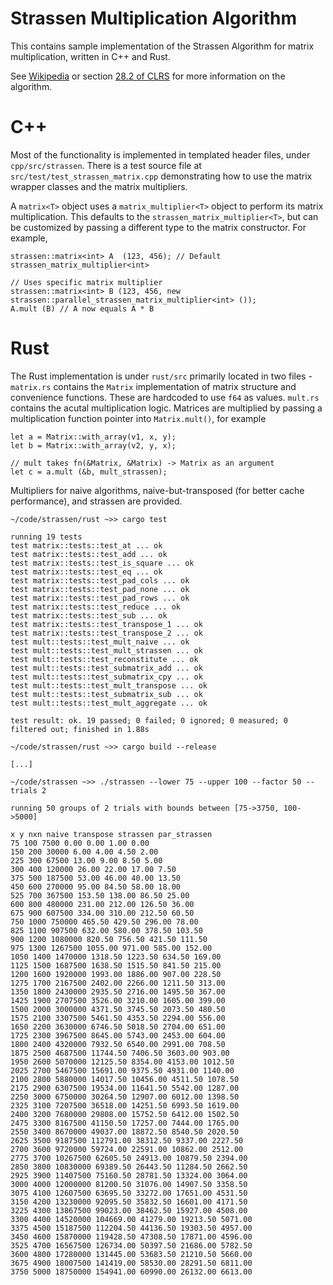 # Strassen Multiplication Algorithm

This contains sample implementation of the Strassen Algorithm for matrix multiplication, written in C++ and Rust.

See [Wikipedia](http://en.wikipedia.org/wiki/Strassen_algorithm) or section [28.2 of CLRS](https://sites.math.rutgers.edu/~ajl213/CLRS/Ch28.pdf) for more information on the algorithm.

# C++

Most of the functionality is implemented in templated header files, under `cpp/src/strassen`. There is a test source file at `src/test/test_strassen_matrix.cpp` demonstrating how to use the matrix wrapper classes and the matrix multipliers.

A `matrix<T>` object uses a `matrix_multiplier<T>` object to perform its matrix multiplication. This defaults to the `strassen_matrix_multiplier<T>`, but can be customized by passing a different type to the matrix constructor. For example,

```
strassen::matrix<int> A  (123, 456); // Default strassen_matrix_multiplier<int>

// Uses specific matrix multiplier
strassen::matrix<int> B (123, 456, new strassen::parallel_strassen_matrix_multiplier<int> ()); 
A.mult (B) // A now equals A * B
```

# Rust

The Rust implementation is under `rust/src` primarily located in two files - `matrix.rs` contains the `Matrix` implementation of matrix structure and convenience functions. These are hardcoded to use `f64` as values. `mult.rs` contains the acutal multiplication logic. Matrices are multiplied by passing a multiplication function pointer into `Matrix.mult()`, for example

```
let a = Matrix::with_array(v1, x, y);
let b = Matrix::with_array(v2, y, x);

// mult takes fn(&Matrix, &Matrix) -> Matrix as an argument
let c = a.mult (&b, mult_strassen);
```

Multipliers for naive algorithms, naive-but-transposed (for better cache performance), and strassen are provided.

```
~/code/strassen/rust ~>> cargo test

running 19 tests
test matrix::tests::test_at ... ok
test matrix::tests::test_add ... ok
test matrix::tests::test_is_square ... ok
test matrix::tests::test_eq ... ok
test matrix::tests::test_pad_cols ... ok
test matrix::tests::test_pad_none ... ok
test matrix::tests::test_pad_rows ... ok
test matrix::tests::test_reduce ... ok
test matrix::tests::test_sub ... ok
test matrix::tests::test_transpose_1 ... ok
test matrix::tests::test_transpose_2 ... ok
test mult::tests::test_mult_naive ... ok
test mult::tests::test_mult_strassen ... ok
test mult::tests::test_reconstitute ... ok
test mult::tests::test_submatrix_add ... ok
test mult::tests::test_submatrix_cpy ... ok
test mult::tests::test_mult_transpose ... ok
test mult::tests::test_submatrix_sub ... ok
test mult::tests::test_mult_aggregate ... ok

test result: ok. 19 passed; 0 failed; 0 ignored; 0 measured; 0 filtered out; finished in 1.88s

~/code/strassen/rust ~>> cargo build --release

[...]

~/code/strassen ~>> ./strassen --lower 75 --upper 100 --factor 50 --trials 2

running 50 groups of 2 trials with bounds between [75->3750, 100->5000]

x y nxn naive transpose strassen par_strassen
75 100 7500 0.00 0.00 1.00 0.00
150 200 30000 6.00 4.00 4.50 2.00
225 300 67500 13.00 9.00 8.50 5.00
300 400 120000 26.00 22.00 17.00 7.50
375 500 187500 53.00 46.00 40.00 13.50
450 600 270000 95.00 84.50 58.00 18.00
525 700 367500 153.50 138.00 86.50 25.00
600 800 480000 231.00 212.00 126.50 36.00
675 900 607500 334.00 310.00 212.50 60.50
750 1000 750000 465.50 429.50 296.00 78.00
825 1100 907500 632.00 580.00 378.50 103.50
900 1200 1080000 820.50 756.50 421.50 111.50
975 1300 1267500 1055.00 971.00 585.00 152.00
1050 1400 1470000 1318.50 1223.50 634.50 169.00
1125 1500 1687500 1638.50 1515.50 841.50 215.00
1200 1600 1920000 1993.00 1886.00 907.00 228.50
1275 1700 2167500 2402.00 2266.00 1211.50 313.00
1350 1800 2430000 2935.50 2716.00 1495.50 367.00
1425 1900 2707500 3526.00 3210.00 1605.00 399.00
1500 2000 3000000 4371.50 3745.50 2073.50 480.50
1575 2100 3307500 5461.50 4353.50 2294.00 556.00
1650 2200 3630000 6746.50 5018.50 2704.00 651.00
1725 2300 3967500 8645.00 5743.00 2453.00 604.00
1800 2400 4320000 7932.50 6540.00 2991.00 708.50
1875 2500 4687500 11744.50 7406.50 3603.00 903.00
1950 2600 5070000 12125.50 8354.00 4153.00 1012.50
2025 2700 5467500 15691.00 9375.50 4931.00 1140.00
2100 2800 5880000 14017.50 10456.00 4511.50 1078.50
2175 2900 6307500 19534.00 11641.50 5542.00 1287.00
2250 3000 6750000 30264.50 12907.00 6012.00 1398.50
2325 3100 7207500 36518.00 14251.50 6993.50 1619.00
2400 3200 7680000 29808.00 15752.50 6412.00 1502.50
2475 3300 8167500 41150.50 17257.00 7444.00 1765.00
2550 3400 8670000 49037.00 18872.50 8540.50 2020.50
2625 3500 9187500 112791.00 38312.50 9337.00 2227.50
2700 3600 9720000 59724.00 22591.00 10862.00 2512.00
2775 3700 10267500 62605.50 24913.00 10879.50 2394.00
2850 3800 10830000 69389.50 26443.50 11284.50 2662.50
2925 3900 11407500 75160.50 28781.50 13324.00 3064.00
3000 4000 12000000 81200.50 31076.00 14907.50 3358.50
3075 4100 12607500 63695.50 33272.00 17651.00 4531.50
3150 4200 13230000 92095.50 35832.50 16601.00 4171.50
3225 4300 13867500 99023.00 38462.50 15927.00 4508.00
3300 4400 14520000 104669.00 41279.00 19213.50 5071.00
3375 4500 15187500 112204.50 44136.50 19303.50 4957.00
3450 4600 15870000 119428.50 47308.50 17871.00 4596.00
3525 4700 16567500 126734.00 50397.50 21686.00 5782.50
3600 4800 17280000 131445.00 53683.50 21210.50 5660.00
3675 4900 18007500 141419.00 58530.00 28291.50 6811.00
3750 5000 18750000 154941.00 60990.00 26132.00 6613.00
```